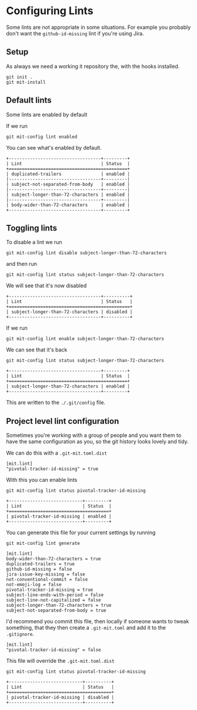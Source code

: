 # Configuring Lints

Some lints are not appropriate in some situations. For example you
probably don't want the `github-id-missing` lint if you're using Jira.

## Setup

As always we need a working it repository the, with the hooks installed.

``` shell,script(name="1",expected_exit_code=0)
git init .
git mit-install
```

## Default lints

Some lints are enabled by default

If we run

``` shell,script(name="2",expected_exit_code=0)
git mit-config lint enabled
```

You can see what's enabled by default.

``` text,verify(script_name="2",stream=stdout)
+-----------------------------------+---------+
| Lint                              | Status  |
+=============================================+
| duplicated-trailers               | enabled |
|-----------------------------------+---------|
| subject-not-separated-from-body   | enabled |
|-----------------------------------+---------|
| subject-longer-than-72-characters | enabled |
|-----------------------------------+---------|
| body-wider-than-72-characters     | enabled |
+-----------------------------------+---------+
```

## Toggling lints

To disable a lint we run

``` shell,script(name="4",expected_exit_code=0)
git mit-config lint disable subject-longer-than-72-characters
```

and then run

``` shell,script(name="5",expected_exit_code=0)
git mit-config lint status subject-longer-than-72-characters
```

We will see that it's now disabled

``` text,verify(script_name="5",stream=stdout)
+-----------------------------------+----------+
| Lint                              | Status   |
+==============================================+
| subject-longer-than-72-characters | disabled |
+-----------------------------------+----------+
```

If we run

``` shell,script(name="6",expected_exit_code=0)
git mit-config lint enable subject-longer-than-72-characters
```

We can see that it's back

``` shell,script(name="6",expected_exit_code=0)
git mit-config lint status subject-longer-than-72-characters
```

``` text,verify(script_name="6",stream=stdout)
+-----------------------------------+---------+
| Lint                              | Status  |
+=============================================+
| subject-longer-than-72-characters | enabled |
+-----------------------------------+---------+
```

This are written to the `./.git/config` file.

## Project level lint configuration

Sometimes you're working with a group of people and you want them to
have the same configuration as you, so the git history looks lovely and
tidy.

We can do this with a `.git-mit.toml.dist`

``` toml,file(path=".git-mit.toml.dist")
[mit.lint]
"pivotal-tracker-id-missing" = true
```

With this you can enable lints

``` shell,script(name="7",expected_exit_code=0)
git mit-config lint status pivotal-tracker-id-missing
```

``` text,verify(script_name="7",stream=stdout)
+----------------------------+---------+
| Lint                       | Status  |
+======================================+
| pivotal-tracker-id-missing | enabled |
+----------------------------+---------+
```

You can generate this file for your current settings by running

``` shell,script(name="7",expected_exit_code=0)
git mit-config lint generate
```

``` toml,verify(script_name="7",stream=stdout)
[mit.lint]
body-wider-than-72-characters = true
duplicated-trailers = true
github-id-missing = false
jira-issue-key-missing = false
not-conventional-commit = false
not-emoji-log = false
pivotal-tracker-id-missing = true
subject-line-ends-with-period = false
subject-line-not-capitalized = false
subject-longer-than-72-characters = true
subject-not-separated-from-body = true
```

I'd recommend you commit this file, then locally if someone wants to
tweak something, that they then create a `.git-mit.toml` and add it to
the `.gitignore`.

``` toml,file(path=".git-mit.toml")
[mit.lint]
"pivotal-tracker-id-missing" = false
```

This file will override the `.git-mit.toml.dist`

``` shell,script(name="8",expected_exit_code=0)
git mit-config lint status pivotal-tracker-id-missing
```

``` text,verify(script_name="8",stream=stdout)
+----------------------------+----------+
| Lint                       | Status   |
+=======================================+
| pivotal-tracker-id-missing | disabled |
+----------------------------+----------+
```
